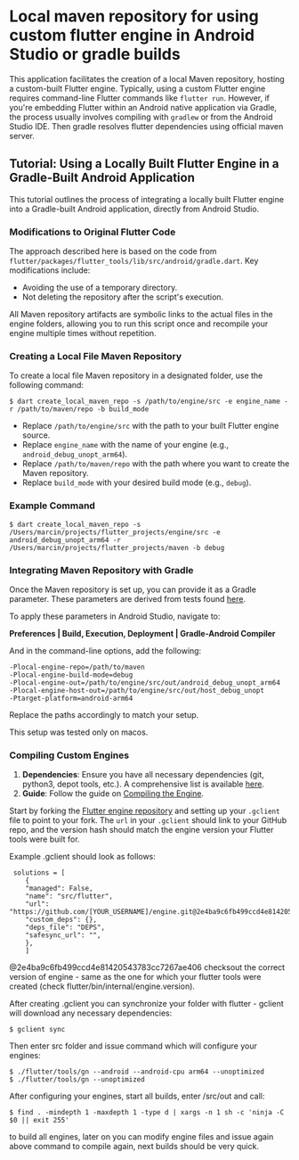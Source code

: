 # Local maven repository for using custom flutter engine in Android Studio or gradle builds

This application facilitates the creation of a local Maven repository, hosting a custom-built Flutter engine. Typically, using a custom Flutter engine requires command-line Flutter commands like `flutter run`. However, if you're embedding Flutter within an Android native application via Gradle, the process usually involves compiling with `gradlew` or from the Android Studio IDE. Then gradle resolves flutter dependencies using official maven server.

## Tutorial: Using a Locally Built Flutter Engine in a Gradle-Built Android Application

This tutorial outlines the process of integrating a locally built Flutter engine into a Gradle-built Android application, directly from Android Studio.

### Modifications to Original Flutter Code

The approach described here is based on the code from `flutter/packages/flutter_tools/lib/src/android/gradle.dart`. Key modifications include:
- Avoiding the use of a temporary directory.
- Not deleting the repository after the script's execution.

All Maven repository artifacts are symbolic links to the actual files in the engine folders, allowing you to run this script once and recompile your engine multiple times without repetition.

### Creating a Local File Maven Repository

To create a local file Maven repository in a designated folder, use the following command:

```shell
$ dart create_local_maven_repo -s /path/to/engine/src -e engine_name -r /path/to/maven/repo -b build_mode
```

- Replace `/path/to/engine/src` with the path to your built Flutter engine source.
- Replace `engine_name` with the name of your engine (e.g., `android_debug_unopt_arm64`).
- Replace `/path/to/maven/repo` with the path where you want to create the Maven repository.
- Replace `build_mode` with your desired build mode (e.g., `debug`).

### Example Command

```shell
$ dart create_local_maven_repo -s /Users/marcin/projects/flutter_projects/engine/src -e android_debug_unopt_arm64 -r /Users/marcin/projects/flutter_projects/maven -b debug
```

### Integrating Maven Repository with Gradle

Once the Maven repository is set up, you can provide it as a Gradle parameter. These parameters are derived from tests found [here](https://github.com/flutter/flutter/blob/6190c5eea1e1ac38e849ca357eb98b9a41b91263/packages/flutter_tools/test/general.shard/android/android_gradle_builder_test.dart#L1194).

To apply these parameters in Android Studio, navigate to:

**Preferences | Build, Execution, Deployment | Gradle-Android Compiler**

And in the command-line options, add the following:

```shell
-Plocal-engine-repo=/path/to/maven
-Plocal-engine-build-mode=debug
-Plocal-engine-out=/path/to/engine/src/out/android_debug_unopt_arm64
-Plocal-engine-host-out=/path/to/engine/src/out/host_debug_unopt
-Ptarget-platform=android-arm64
```

Replace the paths accordingly to match your setup.

This setup was tested only on macos.

### Compiling Custom Engines

1. **Dependencies**: Ensure you have all necessary dependencies (git, python3, depot tools, etc.). A comprehensive list is available [here](https://github.com/flutter/flutter/wiki/Setting-up-the-Engine-development-environment).
2. **Guide**: Follow the guide on [Compiling the Engine](https://github.com/flutter/flutter/wiki/Compiling-the-engine).

Start by forking the [Flutter engine repository](https://github.com/flutter/engine) and setting up your `.gclient` file to point to your fork. The `url` in your `.gclient` should link to your GitHub repo, and the version hash should match the engine version your Flutter tools were built for.

Example .gclient should look as follows:

```shell
 solutions = [
    {
    "managed": False,
    "name": "src/flutter",
    "url": "https://github.com/[YOUR_USERNAME]/engine.git@2e4ba9c6fb499ccd4e81420543783cc7267ae406",
    "custom_deps": {},
    "deps_file": "DEPS",
    "safesync_url": "",
    },
    ]
```
@2e4ba9c6fb499ccd4e81420543783cc7267ae406 checksout the correct version of engine - same as the one for which your flutter tools were created (check flutter/bin/internal/engine.version).

After creating .gclient you can synchronize your folder with flutter - gclient will download any necessary dependencies:

```shell
$ gclient sync
```

Then enter src folder and issue command which will configure your engines:

```shell
$ ./flutter/tools/gn --android --android-cpu arm64 --unoptimized
$ ./flutter/tools/gn --unoptimized
```

After configuring your engines, start all builds, enter /src/out and call:

```shell
$ find . -mindepth 1 -maxdepth 1 -type d | xargs -n 1 sh -c 'ninja -C $0 || exit 255'
```

to build all engines, later on you can modify engine files and issue again above command to compile again, next builds should be very quick.
